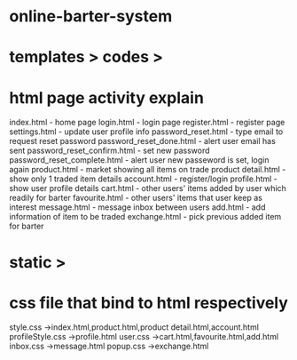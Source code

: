 # online-barter-system

# templates > codes >
# html page activity explain
index.html - home page
login.html - login page
register.html - register page
settings.html - update user profile info
password_reset.html -  type email to request reset password
password_reset_done.html - alert user email has sent
password_reset_confirm.html - set new password
password_reset_complete.html - alert user new passeword is set, login again
product.html - market showing all items on trade
product detail.html - show only 1 traded item details
account.html - register/login
profile.html - show user profile details
cart.html - other users' items added by user which readily for barter
favourite.html - other users' items that user keep as interest
message.html - message inbox between users
add.html - add information of item to be traded
exchange.html - pick previous added item for barter

# static >
# css file that bind to html respectively
style.css ->index.html,product.html,product detail.html,account.html
profileStyle.css ->profile.html
user.css ->cart.html,favourite.html,add.html
inbox.css ->message.html
popup.css ->exchange.html

